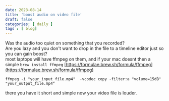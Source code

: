 ```yaml
---
date: 2023-08-14
title: 'boost audio on video file'
draft: false
categories: [ daily ]
tags : [ blog]
---
```

Was the audio too quiet on something that you recorded?  
Are you lazy and you don't want to drop in the file to a timeline editor just so you can gain boost?  
most laptops will have ffmpeg on them, and if your mac doesnt then a simple `brew install ffmpeg`  [https://formulae.brew.sh/formula/ffmpeg](https://formulae.brew.sh/formula/ffmpeg)

```
ffmpeg -i "your_input_file.mp4"  -vcodec copy -filter:a "volume=15dB" "your_output_file.mp4"
```
there you have it  short and simple now your video file is louder.